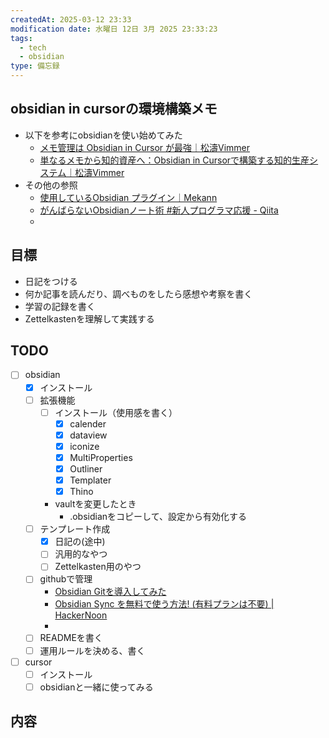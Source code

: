 ```yaml
---
createdAt: 2025-03-12 23:33
modification date: 水曜日 12日 3月 2025 23:33:23
tags:
  - tech
  - obsidian
type: 備忘録
---
```

## obsidian in cursorの環境構築メモ
- 以下を参考にobsidianを使い始めてみた
	- [メモ管理は Obsidian in Cursor が最強｜松濤Vimmer](https://note.com/shotovim/n/na1d91f10c1d0)
	- [単なるメモから知的資産へ：Obsidian in Cursorで構築する知的生産システム｜松濤Vimmer](https://note.com/shotovim/n/n5833578984bf?sub_rt=share_pw#c1d90074-fefc-4716-be46-eea38ffd01af)
- その他の参照
	- [使用しているObsidian プラグイン｜Mekann](https://note.com/mekann/n/n561b39579d65)
	- [がんばらないObsidianノート術 #新人プログラマ応援 - Qiita](https://qiita.com/YUM_3/items/80cf5705a54f70ad7e5b#obsidian-memos)
	- 

## 目標
- 日記をつける
- 何か記事を読んだり、調べものをしたら感想や考察を書く
- 学習の記録を書く
- Zettelkastenを理解して実践する

## TODO
- [ ] obsidian
	- [x] インストール
	- [ ] 拡張機能
		- [ ] インストール（使用感を書く）
			- [x] calender
			- [x] dataview
			- [x] iconize
			- [x] MultiProperties
			- [x] Outliner
			- [x] Templater
			- [x] Thino
		- vaultを変更したとき
			- .obsidianをコピーして、設定から有効化する
	- [ ] テンプレート作成
		- [x] 日記の(途中)
		- [ ] 汎用的なやつ
		- [ ] Zettelkasten用のやつ
	- [ ] githubで管理
		- [Obsidian Gitを導入してみた](https://zenn.dev/ayumukob/articles/3b034fcb6874d2)
		- [Obsidian Sync を無料で使う方法! (有料プランは不要) | HackerNoon](https://hackernoon.com/lang/ja/%E6%9C%89%E6%96%99%E3%83%97%E3%83%A9%E3%83%B3%E3%81%AA%E3%81%97%E3%81%A7Obsidian-Sync%E3%82%92%E7%84%A1%E6%96%99%E3%81%A7%E8%A1%8C%E3%81%86%E6%96%B9%E6%B3%95)
		- 
	- [ ] READMEを書く
	- [ ] 運用ルールを決める、書く
- [ ] cursor
	- [ ] インストール
	- [ ] obsidianと一緒に使ってみる
## 内容


